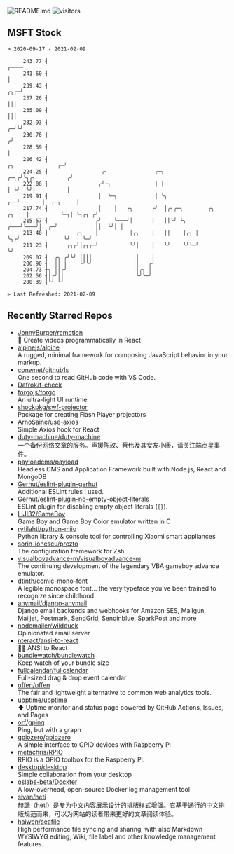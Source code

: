 ![README.md](https://github.com/Gerhut/Gerhut/workflows/README.md/badge.svg)
![visitors](https://visitors.vercel.app/Gerhut/Gerhut?token=8cf69d1f6813d272ef062726b6070c9be4ff72038cfe5a7ded7384a8da65d866)

## MSFT Stock

```
> 2020-09-17 - 2021-02-09

     243.77 ┤                                                                                              ╭──── 
     241.60 ┤                                                                                              │     
     239.43 ┤                                                                                          ╭╮╭─╯     
     237.26 ┤                                                                                          │││       
     235.09 ┤                                                                                          │││       
     232.93 ┤                                                                                        ╭─╯╰╯       
     230.76 ┤                                                                                       ╭╯           
     228.59 ┤                                                                                       │            
     226.42 ┤                                                                     ╭╮              ╭─╯            
     224.25 ┤                 ╭╮               ╭─╮                            ╭─╮╭╯╰╮╭╮          ╭╯              
     222.08 ┤                ╭╯╰╮              │ │                            │ ╰╯  ╰╯│          │               
     219.91 ┤                │  ╰─╮            │ ╰╮                        ╭──╯       │  ╭─╮     │               
     217.74 ┤                │    │   ╭╮      ╭╯  │╭╮╭─╮        ╭╮   ╭╮    │          ╰─╮│ ╰╮╭╮ ╭╯               
     215.57 ┤               ╭╯    ╰───╯│      │   ││╰╯ ╰╮   ╭───╯╰───╯│  ╭─╯            ││  ╰╯│ │                
     213.40 ┤         ╭╮    │          │╭╮    │   ││    │╭╮ │         ╰╮╭╯              ╰╯    ╰─╯                
     211.23 ┤      ╭╮╭╯│╭╮╭─╯          ╰╯│    │   ╰╯    ╰╯╰─╯          ╰╯                                        
     209.07 ┤  ╭╮ ╭╯╰╯ ││││              │    │                                                                  
     206.90 ┤  ││ │    ╰╯╰╯              │   ╭╯                                                                  
     204.73 ┼╮ ││╭╯                      │╭╮ │                                                                   
     202.56 ┤│╭╯││                       ╰╯╰─╯                                                                   
     200.39 ┤╰╯ ╰╯                                                                                               

> Last Refreshed: 2021-02-09
```

## Recently Starred Repos

- [JonnyBurger/remotion](https://github.com/JonnyBurger/remotion)  
  🎥      Create videos programmatically in React
- [alpinejs/alpine](https://github.com/alpinejs/alpine)  
  A rugged, minimal framework for composing JavaScript behavior in your markup.
- [conwnet/github1s](https://github.com/conwnet/github1s)  
  One second to read GitHub code with VS Code.
- [Dafrok/f-check](https://github.com/Dafrok/f-check)  
- [forgojs/forgo](https://github.com/forgojs/forgo)  
  An ultra-light UI runtime
- [shockpkg/swf-projector](https://github.com/shockpkg/swf-projector)  
  Package for creating Flash Player projectors
- [ArnoSaine/use-axios](https://github.com/ArnoSaine/use-axios)  
  Simple Axios hook for React
- [duty-machine/duty-machine](https://github.com/duty-machine/duty-machine)  
  一个备份网络文章的服务。声援陈玫、蔡伟及其女友小唐，请关注端点星事件。
- [payloadcms/payload](https://github.com/payloadcms/payload)  
  Headless CMS and Application Framework built with Node.js, React and MongoDB
- [Gerhut/eslint-plugin-gerhut](https://github.com/Gerhut/eslint-plugin-gerhut)  
  Additional ESLint rules I used.
- [Gerhut/eslint-plugin-no-empty-object-literals](https://github.com/Gerhut/eslint-plugin-no-empty-object-literals)  
  ESLint plugin for disabling empty object literals (`{}`).
- [LIJI32/SameBoy](https://github.com/LIJI32/SameBoy)  
  Game Boy and Game Boy Color emulator written in C
- [rytilahti/python-miio](https://github.com/rytilahti/python-miio)  
  Python library & console tool for controlling Xiaomi smart appliances
- [sorin-ionescu/prezto](https://github.com/sorin-ionescu/prezto)  
  The configuration framework for Zsh
- [visualboyadvance-m/visualboyadvance-m](https://github.com/visualboyadvance-m/visualboyadvance-m)  
  The continuing development of the legendary VBA gameboy advance emulator.
- [dtinth/comic-mono-font](https://github.com/dtinth/comic-mono-font)  
  A legible monospace font... the very typeface you’ve been trained to recognize since childhood
- [anymail/django-anymail](https://github.com/anymail/django-anymail)  
  Django email backends and webhooks for Amazon SES, Mailgun, Mailjet, Postmark, SendGrid, Sendinblue, SparkPost and more
- [nodemailer/wildduck](https://github.com/nodemailer/wildduck)  
  Opinionated email server
- [nteract/ansi-to-react](https://github.com/nteract/ansi-to-react)  
  :guardsman: ANSI to React
- [bundlewatch/bundlewatch](https://github.com/bundlewatch/bundlewatch)  
  Keep watch of your bundle size
- [fullcalendar/fullcalendar](https://github.com/fullcalendar/fullcalendar)  
  Full-sized drag & drop event calendar
- [offen/offen](https://github.com/offen/offen)  
  The fair and lightweight alternative to common web analytics tools. 
- [upptime/upptime](https://github.com/upptime/upptime)  
  ⬆️ Uptime monitor and status page powered by GitHub Actions, Issues, and Pages
- [orf/gping](https://github.com/orf/gping)  
  Ping, but with a graph
- [gpiozero/gpiozero](https://github.com/gpiozero/gpiozero)  
  A simple interface to GPIO devices with Raspberry Pi
- [metachris/RPIO](https://github.com/metachris/RPIO)  
  RPIO is a GPIO toolbox for the Raspberry Pi.
- [desktop/desktop](https://github.com/desktop/desktop)  
  Simple collaboration from your desktop
- [oslabs-beta/Dockter](https://github.com/oslabs-beta/Dockter)  
  A low-overhead, open-source Docker log management tool
- [sivan/heti](https://github.com/sivan/heti)  
  赫蹏（hètí）是专为中文内容展示设计的排版样式增强。它基于通行的中文排版规范而来，可以为网站的读者带来更好的文章阅读体验。
- [haiwen/seafile](https://github.com/haiwen/seafile)  
  High performance file syncing and sharing, with also Markdown WYSIWYG editing, Wiki, file label and other knowledge management features.
